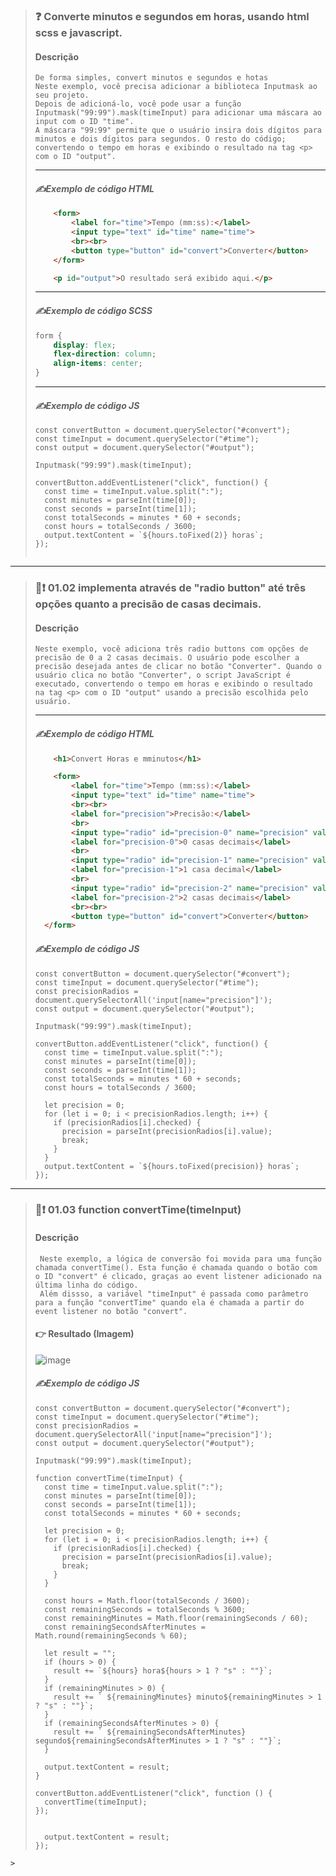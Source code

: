 
> ### **❓ Converte minutos e segundos em horas, usando html scss e javascript.**
> #### **Descrição**
>
>     De forma simples, convert minutos e segundos e hotas
>     Neste exemplo, você precisa adicionar a biblioteca Inputmask ao seu projeto.
>     Depois de adicioná-lo, você pode usar a função Inputmask("99:99").mask(timeInput) para adicionar uma máscara ao input com o ID "time".
>     A máscara "99:99" permite que o usuário insira dois dígitos para minutos e dois dígitos para segundos. O resto do código;
>     convertendo o tempo em horas e exibindo o resultado na tag <p> com o ID "output".
>
>
>
> ---
>#### ***✍️Exemplo de código HTML***
> ``` HTML
>     <form>
>         <label for="time">Tempo (mm:ss):</label>
>         <input type="text" id="time" name="time">
>         <br><br>
>         <button type="button" id="convert">Converter</button>
>     </form>
>
>     <p id="output">O resultado será exibido aqui.</p>
> ```
>
>
> ---
>#### ***✍️Exemplo de código SCSS***
> ``` SCSS
> form {
>     display: flex;
>     flex-direction: column;
>     align-items: center;
> }
>
> ```
>
>
> ---
>#### ***✍️Exemplo de código JS***
> ``` JS
> const convertButton = document.querySelector("#convert");
> const timeInput = document.querySelector("#time");
> const output = document.querySelector("#output");
>
> Inputmask("99:99").mask(timeInput);
>
> convertButton.addEventListener("click", function() {
>   const time = timeInput.value.split(":");
>   const minutes = parseInt(time[0]);
>   const seconds = parseInt(time[1]);
>   const totalSeconds = minutes * 60 + seconds;
>   const hours = totalSeconds / 3600;
>   output.textContent = `${hours.toFixed(2)} horas`;
> });
>
>
> ```
>
---
> ### **🏁❗ 01.02 implementa através de  "radio button" até  três opções quanto a precisão de casas decimais.**
> #### **Descrição**
>
>     Neste exemplo, você adiciona três radio buttons com opções de precisão de 0 a 2 casas decimais. O usuário pode escolher a precisão desejada antes de clicar no botão "Converter". Quando o usuário clica no botão "Converter", o script JavaScript é executado, convertendo o tempo em horas e exibindo o resultado na tag <p> com o ID "output" usando a precisão escolhida pelo usuário.
>
> ---
>#### ***✍️Exemplo de código HTML***
> ``` HTML
>     <h1>Convert Horas e mminutos</h1>
>
>     <form>
>         <label for="time">Tempo (mm:ss):</label>
>         <input type="text" id="time" name="time">
>         <br><br>
>         <label for="precision">Precisão:</label>
>         <br>
>         <input type="radio" id="precision-0" name="precision" value="0">
>         <label for="precision-0">0 casas decimais</label>
>         <br>
>         <input type="radio" id="precision-1" name="precision" value="1">
>         <label for="precision-1">1 casa decimal</label>
>         <br>
>         <input type="radio" id="precision-2" name="precision" value="2">
>         <label for="precision-2">2 casas decimais</label>
>         <br><br>
>         <button type="button" id="convert">Converter</button>
>   </form>
> ```
>
>#### ***✍️Exemplo de código JS***
> ``` JS
> const convertButton = document.querySelector("#convert");
> const timeInput = document.querySelector("#time");
> const precisionRadios = document.querySelectorAll('input[name="precision"]');
> const output = document.querySelector("#output");
>
> Inputmask("99:99").mask(timeInput);
>
> convertButton.addEventListener("click", function() {
>   const time = timeInput.value.split(":");
>   const minutes = parseInt(time[0]);
>   const seconds = parseInt(time[1]);
>   const totalSeconds = minutes * 60 + seconds;
>   const hours = totalSeconds / 3600;
>
>   let precision = 0;
>   for (let i = 0; i < precisionRadios.length; i++) {
>     if (precisionRadios[i].checked) {
>       precision = parseInt(precisionRadios[i].value);
>       break;
>     }
>   }
>   output.textContent = `${hours.toFixed(precision)} horas`;
> });
>
> ```
---
> ### **🏁❗ 01.03 function convertTime(timeInput)**
> #### **Descrição**
>
>      Neste exemplo, a lógica de conversão foi movida para uma função chamada convertTime(). Esta função é chamada quando o botão com o ID "convert" é clicado, graças ao event listener adicionado na última linha do código.
>      Além dissso, a variável "timeInput" é passada como parâmetro para a função "convertTime" quando ela é chamada a partir do event listener no botão "convert".
>
>   #### 👉  Resultado (Imagem)
>    ![image](https://user-images.githubusercontent.com/93455937/216657928-322b62b4-fb9a-4c42-9a7c-c06e9dfcd5e4.png)
>#### ***✍️Exemplo de código JS***
> ``` JS
> const convertButton = document.querySelector("#convert");
> const timeInput = document.querySelector("#time");
> const precisionRadios = document.querySelectorAll('input[name="precision"]');
> const output = document.querySelector("#output");
>
> Inputmask("99:99").mask(timeInput);
>
> function convertTime(timeInput) {
>   const time = timeInput.value.split(":");
>   const minutes = parseInt(time[0]);
>   const seconds = parseInt(time[1]);
>   const totalSeconds = minutes * 60 + seconds;
>
>   let precision = 0;
>   for (let i = 0; i < precisionRadios.length; i++) {
>     if (precisionRadios[i].checked) {
>       precision = parseInt(precisionRadios[i].value);
>       break;
>     }
>   }
>
>   const hours = Math.floor(totalSeconds / 3600);
>   const remainingSeconds = totalSeconds % 3600;
>   const remainingMinutes = Math.floor(remainingSeconds / 60);
>   const remainingSecondsAfterMinutes = Math.round(remainingSeconds % 60);
>
>   let result = "";
>   if (hours > 0) {
>     result += `${hours} hora${hours > 1 ? "s" : ""}`;
>   }
>   if (remainingMinutes > 0) {
>     result += ` ${remainingMinutes} minuto${remainingMinutes > 1 ? "s" : ""}`;
>   }
>   if (remainingSecondsAfterMinutes > 0) {
>     result += ` ${remainingSecondsAfterMinutes} segundo${remainingSecondsAfterMinutes > 1 ? "s" : ""}`;
>   }
>
>   output.textContent = result;
> }
>
> convertButton.addEventListener("click", function () {
>   convertTime(timeInput);
> });
>
>
>   output.textContent = result;
> });
>
```
>